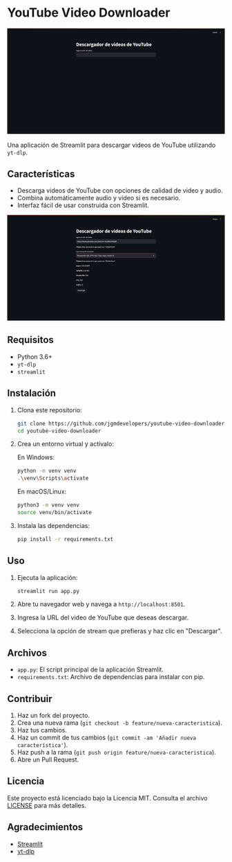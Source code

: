# YouTube Video Downloader

![Project Banner](img.png)

Una aplicación de Streamlit para descargar videos de YouTube utilizando `yt-dlp`.

## Características

- Descarga videos de YouTube con opciones de calidad de video y audio.
- Combina automáticamente audio y video si es necesario.
- Interfaz fácil de usar construida con Streamlit.

![Descarga](img2.png)

## Requisitos

- Python 3.6+
- `yt-dlp`
- `streamlit`

## Instalación

1. Clona este repositorio:

    ```bash
    git clone https://github.com/jgmdevelopers/youtube-video-downloader.git
    cd youtube-video-downloader
    ```

2. Crea un entorno virtual y actívalo:

    En Windows:
    ```bash
    python -m venv venv
    .\venv\Scripts\activate
    ```

    En macOS/Linux:
    ```bash
    python3 -m venv venv
    source venv/bin/activate
    ```

3. Instala las dependencias:

    ```bash
    pip install -r requirements.txt
    ```

## Uso

1. Ejecuta la aplicación:

    ```bash
    streamlit run app.py
    ```

2. Abre tu navegador web y navega a `http://localhost:8501`.

3. Ingresa la URL del video de YouTube que deseas descargar.

4. Selecciona la opción de stream que prefieras y haz clic en "Descargar".

## Archivos

- `app.py`: El script principal de la aplicación Streamlit.
- `requirements.txt`: Archivo de dependencias para instalar con pip.

## Contribuir

1. Haz un fork del proyecto.
2. Crea una nueva rama (`git checkout -b feature/nueva-caracteristica`).
3. Haz tus cambios.
4. Haz un commit de tus cambios (`git commit -am 'Añadir nueva característica'`).
5. Haz push a la rama (`git push origin feature/nueva-caracteristica`).
6. Abre un Pull Request.

## Licencia

Este proyecto está licenciado bajo la Licencia MIT. Consulta el archivo [LICENSE](LICENSE) para más detalles.

## Agradecimientos

- [Streamlit](https://streamlit.io/)
- [yt-dlp](https://github.com/yt-dlp/yt-dlp)

